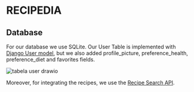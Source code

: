 # RECIPEDIA

## Database
For our database we use SQLite. Our User Table is implemented with [Django User model](https://docs.djangoproject.com/en/4.1/ref/contrib/auth/), but we also added profile_picture, preference_health, preference_diet and favorites fields.

![tabela user drawio](https://user-images.githubusercontent.com/79279298/206871861-21fbb476-f74b-42d0-ba7f-fb1b6afdd437.png)

Moreover, for integrating the recipes, we use the [Recipe Search API](https://developer.edamam.com/edamam-docs-recipe-api).
